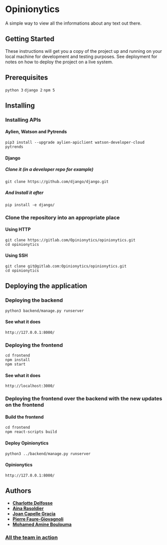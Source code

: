 # Opinionytics

A simple way to view all the informations about any text out there.

## Getting Started 

These instructions will get you a copy of the project up and running on your local machine for development and testing purposes. See deployment for notes on how to deploy the project on a live system.

## Prerequisites

```python 3```
```django 2```
```npm 5```

## Installing

### Installing APIs

#### Aylien, Watson and Pytrends

```
pip3 install --upgrade aylien-apiclient watson-developer-cloud pytrends
```
#### Django

##### Clone it (in a developer repo for example)

```
git clone https://github.com/django/django.git
```

##### And Install it after

```
pip install -e django/
```

### Clone the repository into an appropriate place

#### Using HTTP

```
git clone https://gitlab.com/Opinionytics/opinionytics.git
cd opinionytics
```

#### Using SSH

```
git clone git@gitlab.com:Opinionytics/opinionytics.git
cd opinionytics
```

## Deploying the application

### Deploying the backend

```
python3 backend/manage.py runserver
```

#### See what it does

```http://127.0.0.1:8000/ ```

### Deploying the frontend

```
cd frontend 
npm install
npm start
```

#### See what it does

```http://localhost:3000/ ```

### Deploying the frontend over the backend with the new updates on the frontend

#### Build the frontend

```
cd frontend 
npm react-scripts build
```

#### Deploy Opinionytics

```
python3 ../backend/manage.py runserver
```

#### Opinionytics

```http://127.0.0.1:8000/ ```

## Authors

* [__Charlotte Delfosse__](https://github.com/cdel2)
* [__Aina Rasoldier__](https://github.com/ainar)
* [__Joan Capelle Gracia__](https://github.com/zas97)
* [__Pierre Faure-Giovagnoli__](https://github.com/PierreFG)
* [__Mohamed Amine Boulouma__](https://github.com/aminemboulouma)

### [All the team in action](https://www.youtube.com/watch?v=e_a-t3BJk8I&t=18s)